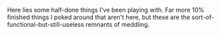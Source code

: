 Here lies some half-done things I've been playing with. Far more 10% finished things I poked around that aren't here, but these are the sort-of-functional-but-still-useless remnants of meddling.